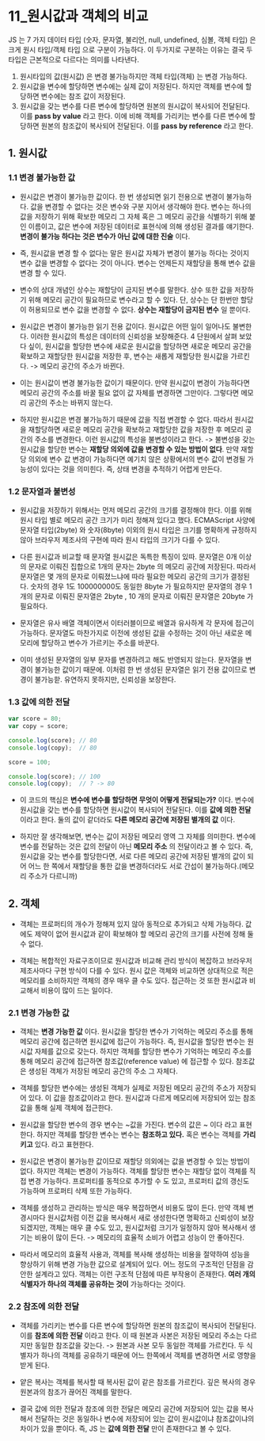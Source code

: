 # 11_원시값과 객체의 비교

JS 는 7 가지 데이터 타입 (숫자, 문자열, 불리언, null, undefined, 심볼, 객체 타입) 은 크게 원시 타입/객체 타입 으로 구분이 가능하다. 이 두가지로 구분하는 이유는 결국 두 타입은 근본적으로 다르다는 의미를 나타낸다.

1. 원시타입의 값(원시값) 은 변경 불가능하지만 객체 타입(객체) 는 변경 가능하다.
2. 원시값을 변수에 할당하면 변수에는 실제 값이 저장된다. 하지만 객체를 변수에 할당하면 변수에는 참조 값이 저장된다.
3. 원시값을 갖는 변수를 다른 변수에 할당하면 원본의 원시값이 복사되어 전달된다. 이를 **pass by value**  라고 한다. 이에 비해 객체를 가리키는 변수를 다른 변수에 할당하면 원본의 참조값이 복사되어 전달된다. 이를 **pass by reference** 라고 한다.

## 1. 원시값

### 1.1 변경 불가능한 값

- 원시값은 변경이 불가능한 값이다. 한 번 생성되면 읽기 전용으로 변경이 불가능하다. 값을 변경할 수 없다는 것은 변수와 구분 지어서 생각해야 한다. 변수는 하나의 값을 저장하기 위해 확보한 메모리 그 자체 혹은 그 메모리 공간을 식별하기 위해 붙인 이름이고, 값은 변수에 저장된 데이터로 표현식에 의해 생성된 결과를 얘기한다. **변경이 불가능 하다는 것은 변수가 아닌 값에 대한 진술** 이다.

- 즉, 원시값을 변경 할 수 없다는 말은 원시값 자체가 변경이 불가능 하다는 것이지 변수 값을 변경할 수 없다는 것이 아니다. 변수는 언제든지 재할당을 통해 변수 값을 변경 할 수 있다.

- 변수의 상대 개념인 상수는 재할당이 금지된 변수를 말한다. 상수 또한 값을 저장하기 위해 메모리 공간이 필요하므로 변수라고 할 수 있다. 단, 상수는 단 한번만 할당이 허용되므로 변수 값을 변경할 수 없다. **상수는 재할당이 금지된 변수** 일 뿐이다.

- 원시값은 변경이 불가능한 읽기 전용 값이다. 원시값은 어떤 일이 일어나도 불변한다. 이러한 원시값의 특성은 데이터의 신뢰성을 보장해준다. 4 단원에서 살펴 보았다 싶이, 원시값을 할당한 변수에 새로운 원시값을 할당하면 새로운 메모리 공간을 확보하고 재할당한 원시값을 저장한 후, 변수는 새롭게 재할당한 원시값을 가르킨다. -> 메모리 공간의 주소가 바뀐다.

- 이는 원시값이 변경 불가능한 값이기 때문이다. 만약 원시값이 변경이 가능하다면 메모리 공간의 주소를 바꿀 필요 없이 값 자체를 변경하면 그만이다. 그렇다면 메모리 공간의 주소는 바뀌지 않는다.

- 하지만 원시값은 변경 불가능하기 때문에 값을 직접 변경할 수 없다. 따라서 원시값을 재할당하면 새로운 메모리 공간을 확보하고 재할당한 값을 저장한 후 메모리 공간의 주소를 변경한다. 이런 원시값의 특성을 불변성이라고 한다. -> 불변성을 갖는 원시값을 할당한 변수는 **재할당 의외에 값을 변경할 수 있는 방법이 없다**. 만약 재할당 의외에 변수 값 변경이 가능하다면 예기치 않은 상황에서의 변수 값이 변경될 가능성이 있다는 것을 의미힌다. 즉, 상태 변경을 추적하기 어렵게 만든다.

### 1.2 문자열과 불변성

- 원시값을 저장하기 위해서는 먼저 메모리 공간의 크기를 결정해야 한다. 이를 위해 원시 타입 별로 메모리 공간 크기가 미리 정해져 있다고 했다. ECMAScript 사양에 문자열 타입(2byte) 와 숫자(8byte) 이외의 원시 타입은 크기를 명확하게 규정하지 않아 브라우저 제조사의 구현에 따라 원시 타입의 크기가 다를 수 있다.

- 다른 원시값과 비교할 때 문자열 원시값은 독특한 특징이 있따. 문자열은 0개 이상의 문자로 이뤄진 집합으로 1개의 문자는 2byte 의 메모리 공간에 저장된다. 따라서 문자열은 몇 개의 문자로 이뤄졌느냐에 따라 필요한 메모리 공간의 크기가 결정된다. 숫자의 경우 1도 100000000도 동일한 8byte 가 필요하지만 문자열의 경우 1개의 문자로 이뤄진 문자열은 2byte , 10 개의 문자로 이뤄진 문자열은 20byte 가 필요하다.

- 문자열은 유사 배열 객체이면서 이터러블이므로 배열과 유사하게 각 문자에 접근이 가능하다. 문자열도 마찬가지로 이전에 생성된 값을 수정하는 것이 아닌 새로운 메모리에 할당하고 변수가 가르키는 주소를 바꾼다.

- 이미 생성된 문자열의 일부 문자를 변경하려고 해도 반영되지 않는다. 문자열을 변경이 불가능한 값이기 때문에. 이처럼 한 번 생성된 문자열은 읽기 전용 값이므로 변경이 불가능핟. 유연하지 못하지만, 신뢰성을 보장한다.

### 1.3 값에 의한 전달

```javascript
var score = 80;
var copy = score;

console.log(score); // 80
console.log(copy);  // 80

score = 100;

console.log(score); // 100
console.log(copy);  // ? -> 80
```

- 이 코드의 핵심은 **변수에 변수를 할당하면 무엇이 어떻게 전달되는가?** 이다. 변수에 원시값을 갖는 변수를 할당하면 원시값이 복사되어 전달된다. 이를 **값에 의한 전달** 이라고 한다. 둘의 값이 같더라도 **다른 메모리 공간에 저장된 별개의 값** 이다.

- 하지만 잘 생각해보면, 변수는 값이 저장된 메모리 영역 그 자체를 의미한다. 변수에 변수를 전달하는 것은 값의 전달이 아닌 **메모리 주소** 의 전달이라고 볼 수 있다. 즉, 원시값을 갖는 변수를 할당한다면, 서로 다른 메모리 공간에 저장된 별개의 값이 되어 어느 한 쪽에서 재할당을 통한 값을 변경하더라도 서로 간섭이 불가능하다.(메모리 주소가 다르니까) 

## 2. 객체

- 객체는 프로퍼티의 개수가 정해져 있지 않아 동적으로 추가되고 삭제 가능하다. 값에도 제약이 없어 원시값과 같이 확보해야 할 메모리 공간의 크기를 사전에 정해 둘 수 없다.

- 객체는 복합적인 자료구조이므로 원시값과 비교해 관리 방식이 복잡하고 브라우저 제조사마다 구현 방식이 다를 수 있다. 원시 값은 객체와 비교하면 상대적으로 적은 메모리를 소비하지만 객체의 경우 매우 클 수도 있다. 접근하는 것 또한 원시값과 비교해서 비용이 많이 드는 일이다.

### 2.1 변경 가능한 값

- 객체는 **변경 가능한 값** 이다. 원시값을 할당한 변수가 기억하는 메모리 주소를 통해 메모리 공간에 접근하면 원시값에 접근이 가능하다. 즉, 원시값을 할당한 변수는 원시값 자체를 값으로 갖는다. 하지만 객체를 할당한 변수가 기억하는 메모리 주소를 통해 메모리 공간에 접근하면 참조값(reference value) 에 접근할 수 있다. 참조값은 생성된 객체가 저장된 메모리 공간의 주소 그 자체다.

- 객체를 할당한 변수에는 생성된 객체가 실제로 저장된 메모리 공간의 주소가 저장되어 있다. 이 값을 참조값이라고 한다. 원시값과 다르게 메모리에 저장되어 있는 참조값을 통해 실제 객체에 접근한다.

- 원시값을 할당한 변수의 경우 변수는 ~값을 가진다. 변수의 값은 ~ 이다 라고 표현한다. 하지만 객체를 할당한 변수는 변수는 **참조하고 있다.** 혹은 변수는 객체를 **가리키고** 있다. 라고 표현한다.

- 원시값은 변경이 불가능한 값이므로 재할당 의외에는 값을 변경할 수 있는 방법이 없다. 하지만 객체는 변경이 가능하다. 객체를 할당한 변수는 재할당 없이 객체를 직접 변경 가능하다. 프로퍼티를 동적으로 추가할 수 도 있고, 프로퍼티 값의 갱신도 가능하며 프로퍼티 삭제 또한 가능하다.

- 객체를 생성하고 관리하는 방식은 매우 복잡하면서 비용도 많이 든다. 만약 객체 변경시마다 원시값처럼 이전 값을 복사해서 새로 생성한다면 명확하고 신뢰성이 보장되겠지만, 객체는 매우 클 수도 있고, 원시값처럼 크기가 일정하지 않아 복사해서 생기는 비용이 많이 든다. -> 메모리의 효율적 소비가 어렵고 성능이 안 좋아진다.

- 따라서 메모리의 효율적 사용과, 객체를 복사해 생성하는 비용을 절약하여 성능을 향상하기 위해 변경 가능한 값으로 설계되어 있다. 어느 정도의 구조적인 단점을 감안한 설계라고 있다. 객체는 이런 구조적 단점에 따른 부작용이 존재한다. **여러 개의 식별자가 하나의 객체를 공유하는 것이** 가능하다는 것이다.

### 2.2 참조에 의한 전달

- 객체를 가리키는 변수를 다른 변수에 할당하면 원본의 참조값이 복사되어 전달된다. 이를 **참조에 의한 전달** 이라고 한다. 이 때 원본과 사본은 저장된 메모리 주소는 다르지만 동일한 참조값을 갖는다. -> 원본과 사본 모두 동일한 객체를 가르킨다. 두 식별자가 하나의 객체를 공유하기 때문에 어느 한쪽에서 객체를 변경하면 서로 영향을 받게 된다.

- 얕은 복사는 객체를 복사할 때 복사된 값이 같은 참조를 가르킨다. 깊은 복사의 경우 원본과의 참조가 끊어진 객체를 말한다.

- 결국 값에 의한 전달과 참조에 의한 전달은 메모리 공간에 저장되어 있는 값을 복사해서 전달하는 것은 동일하나 변수에 저장되어 있는 값이 원시값이냐 참조값이냐의 차이가 있을 뿐이다. 즉, JS 는 **값에 의한 전달** 만이 존재한다고 볼 수 있다.